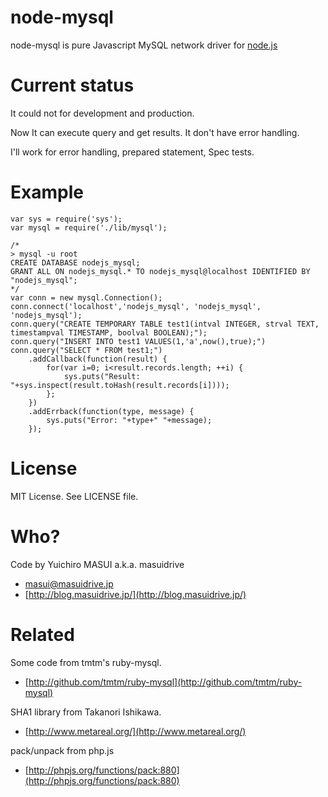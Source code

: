 # node-mysql

node-mysql is pure Javascript MySQL network driver for [node.js](http://nodejs.org/)


# Current status
It could not for development and production.

Now It can execute query and get results. It don't have error handling.

I'll work for error handling, prepared statement, Spec tests.


# Example

    var sys = require('sys');
    var mysql = require('./lib/mysql');
    
    /*
    > mysql -u root
    CREATE DATABASE nodejs_mysql;
    GRANT ALL ON nodejs_mysql.* TO nodejs_mysql@localhost IDENTIFIED BY "nodejs_mysql";
    */
    var conn = new mysql.Connection();
    conn.connect('localhost','nodejs_mysql', 'nodejs_mysql', 'nodejs_mysql');
    conn.query("CREATE TEMPORARY TABLE test1(intval INTEGER, strval TEXT, timestampval TIMESTAMP, boolval BOOLEAN);");
    conn.query("INSERT INTO test1 VALUES(1,'a',now(),true);")
    conn.query("SELECT * FROM test1;")
        .addCallback(function(result) {
            for(var i=0; i<result.records.length; ++i) {
                sys.puts("Result: "+sys.inspect(result.toHash(result.records[i])));
            };
        })
        .addErrback(function(type, message) {
            sys.puts("Error: "+type+" "+message);
        });

# License

MIT License. See LICENSE file.


# Who?

Code by Yuichiro MASUI a.k.a. masuidrive

* <masui@masuidrive.jp>
* [http://blog.masuidrive.jp/](http://blog.masuidrive.jp/)


# Related

Some code from tmtm's ruby-mysql.

* [http://github.com/tmtm/ruby-mysql](http://github.com/tmtm/ruby-mysql)

SHA1 library from Takanori Ishikawa.

* [http://www.metareal.org/](http://www.metareal.org/)

pack/unpack from php.js

* [http://phpjs.org/functions/pack:880](http://phpjs.org/functions/pack:880)
